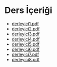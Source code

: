 # Ders İçeriği

<!--Index-->

- [derleyici1.pdf](https://github.com//yedhrab/IstanbulUniversity-CE/raw/master/4.%20S%C4%B1n%C4%B1f%201.%20D%C3%B6nem%20Notlar%C4%B1/Derleyici%20Tasar%C4%B1m%C4%B1/Ders%20%C4%B0%C3%A7eri%C4%9Fi/derleyici1.pdf)
- [derleyici2.pdf](https://github.com//yedhrab/IstanbulUniversity-CE/raw/master/4.%20S%C4%B1n%C4%B1f%201.%20D%C3%B6nem%20Notlar%C4%B1/Derleyici%20Tasar%C4%B1m%C4%B1/Ders%20%C4%B0%C3%A7eri%C4%9Fi/derleyici2.pdf)
- [derleyici3.pdf](https://github.com//yedhrab/IstanbulUniversity-CE/raw/master/4.%20S%C4%B1n%C4%B1f%201.%20D%C3%B6nem%20Notlar%C4%B1/Derleyici%20Tasar%C4%B1m%C4%B1/Ders%20%C4%B0%C3%A7eri%C4%9Fi/derleyici3.pdf)
- [derleyici4.pdf](https://github.com//yedhrab/IstanbulUniversity-CE/raw/master/4.%20S%C4%B1n%C4%B1f%201.%20D%C3%B6nem%20Notlar%C4%B1/Derleyici%20Tasar%C4%B1m%C4%B1/Ders%20%C4%B0%C3%A7eri%C4%9Fi/derleyici4.pdf)
- [derleyici5.pdf](https://github.com//yedhrab/IstanbulUniversity-CE/raw/master/4.%20S%C4%B1n%C4%B1f%201.%20D%C3%B6nem%20Notlar%C4%B1/Derleyici%20Tasar%C4%B1m%C4%B1/Ders%20%C4%B0%C3%A7eri%C4%9Fi/derleyici5.pdf)
- [derleyici6.pdf](https://github.com//yedhrab/IstanbulUniversity-CE/raw/master/4.%20S%C4%B1n%C4%B1f%201.%20D%C3%B6nem%20Notlar%C4%B1/Derleyici%20Tasar%C4%B1m%C4%B1/Ders%20%C4%B0%C3%A7eri%C4%9Fi/derleyici6.pdf)
- [derleyici7.pdf](https://github.com//yedhrab/IstanbulUniversity-CE/raw/master/4.%20S%C4%B1n%C4%B1f%201.%20D%C3%B6nem%20Notlar%C4%B1/Derleyici%20Tasar%C4%B1m%C4%B1/Ders%20%C4%B0%C3%A7eri%C4%9Fi/derleyici7.pdf)
- [derleyici8.pdf](https://github.com//yedhrab/IstanbulUniversity-CE/raw/master/4.%20S%C4%B1n%C4%B1f%201.%20D%C3%B6nem%20Notlar%C4%B1/Derleyici%20Tasar%C4%B1m%C4%B1/Ders%20%C4%B0%C3%A7eri%C4%9Fi/derleyici8.pdf)

<!--Index-->

